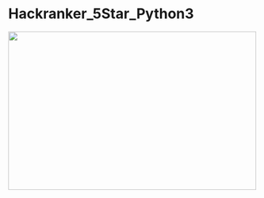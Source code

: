 # Hackranker_5Star_Python3
<p><image align="left" src="https://github.com/ranshu1601/snake_game/blob/main/snake%20gif.gif" width="500" height="320" /></p>
